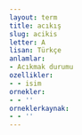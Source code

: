 ```yaml
---
layout: term
title: acıkış
slug: acikis
letter: A
lisan: Türkçe
anlamlar:
- Acıkmak durumu
ozellikler:
- - isim
ornekler:
- - ''
orneklerkaynak:
- - ''
---
```

